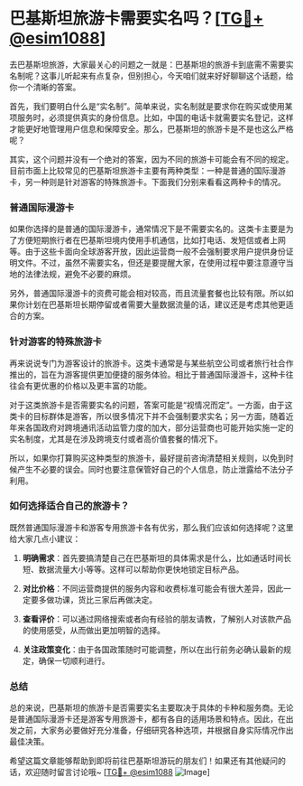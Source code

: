 # 巴基斯坦旅游卡需要实名吗？[[TG💪+ @esim1088](https://t.me/s/esim1088)]

去巴基斯坦旅游，大家最关心的问题之一就是：巴基斯坦的旅游卡到底需不需要实名制呢？这事儿听起来有点复杂，但别担心，今天咱们就来好好聊聊这个话题，给你一个清晰的答案。

首先，我们要明白什么是“实名制”。简单来说，实名制就是要求你在购买或使用某项服务时，必须提供真实的身份信息。比如，中国的电话卡就需要实名登记，这样才能更好地管理用户信息和保障安全。那么，巴基斯坦的旅游卡是不是也这么严格呢？

其实，这个问题并没有一个绝对的答案，因为不同的旅游卡可能会有不同的规定。目前市面上比较常见的巴基斯坦旅游卡主要有两种类型：一种是普通的国际漫游卡，另一种则是针对游客的特殊旅游卡。下面我们分别来看看这两种卡的情况。

### 普通国际漫游卡

如果你选择的是普通的国际漫游卡，通常情况下是不需要实名的。这类卡主要是为了方便短期旅行者在巴基斯坦境内使用手机通信，比如打电话、发短信或者上网等。由于这些卡面向全球游客开放，因此运营商一般不会强制要求用户提供身份证明文件。不过，虽然不需要实名，但还是要提醒大家，在使用过程中要注意遵守当地的法律法规，避免不必要的麻烦。

另外，普通国际漫游卡的资费可能会相对较高，而且流量套餐也比较有限。所以如果你计划在巴基斯坦长期停留或者需要大量数据流量的话，建议还是考虑其他更适合的方案。

### 针对游客的特殊旅游卡

再来说说专门为游客设计的旅游卡。这类卡通常是与某些航空公司或者旅行社合作推出的，旨在为游客提供更加便捷的服务体验。相比于普通国际漫游卡，这种卡往往会有更优惠的价格以及更丰富的功能。

对于这类旅游卡是否需要实名的问题，答案可能是“视情况而定”。一方面，由于这类卡的目标群体是游客，所以很多情况下并不会强制要求实名；另一方面，随着近年来各国政府对跨境通讯活动监管力度的加大，部分运营商也可能开始实施一定的实名制度，尤其是在涉及跨境支付或者高价值套餐的情况下。

所以，如果你打算购买这种类型的旅游卡，最好提前咨询清楚相关规则，以免到时候产生不必要的误会。同时也要注意保管好自己的个人信息，防止泄露给不法分子利用。

### 如何选择适合自己的旅游卡？

既然普通国际漫游卡和游客专用旅游卡各有优劣，那么我们应该如何选择呢？这里给大家几点小建议：

1. **明确需求**：首先要搞清楚自己在巴基斯坦的具体需求是什么，比如通话时间长短、数据流量大小等等。这样可以帮助你更快地锁定目标产品。
   
2. **对比价格**：不同运营商提供的服务内容和收费标准可能会有很大差异，因此一定要多做功课，货比三家后再做决定。
   
3. **查看评价**：可以通过网络搜索或者向有经验的朋友请教，了解别人对该款产品的使用感受，从而做出更加明智的选择。

4. **关注政策变化**：由于各国政策随时可能调整，所以在出行前务必确认最新的规定，确保一切顺利进行。

### 总结

总的来说，巴基斯坦的旅游卡是否需要实名主要取决于具体的卡种和服务商。无论是普通国际漫游卡还是游客专用旅游卡，都有各自的适用场景和特点。因此，在出发之前，大家务必要做好充分准备，仔细研究各种选项，并根据自身实际情况作出最佳决策。

希望这篇文章能够帮助到即将前往巴基斯坦游玩的朋友们！如果还有其他疑问的话，欢迎随时留言讨论哦~ [[TG💪+ @esim1088](https://t.me/s/esim1088) ![Image](https://i.postimg.cc/4NQfJmqS/Snipaste-2025-05-13-00-14-12.png)]
